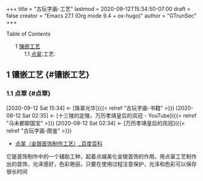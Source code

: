+++
title = "古玩字画-工艺"
lastmod = 2020-09-12T15:34:50-07:00
draft = false
creator = "Emacs 27.1 (Org mode 9.4 + ox-hugo)"
author = "GTrunSec"
+++

<style>
  .ox-hugo-toc ul {
    list-style: none;
  }
</style>
<div class="ox-hugo-toc toc">
<div></div>

<div class="heading">Table of Contents</div>

- <span class="section-num">1</span> [镶嵌工艺](#镶嵌工艺)
    - <span class="section-num">1.1</span> [点翠](#点翠):工艺:

</div>
<!--endtoc-->



## <span class="section-num">1</span> 镶嵌工艺 {#镶嵌工艺}


### <span class="section-num">1.1</span> 点翠 {#点翠}

<span class="timestamp-wrapper"><span class="timestamp">[2020-09-12 Sat 15:34] </span></span> <- [珠翠光华]({{< relref "古玩字画-书籍" >}})
<span class="timestamp-wrapper"><span class="timestamp">[2020-09-12 Sat 02:35] </span></span> <- [十三陵的定陵，万历孝靖皇后的凤冠 - YouTube]({{< relref "马未都聊国宝" >}})
<span class="timestamp-wrapper"><span class="timestamp">[2020-09-12 Sat 02:34] </span></span> <- [万历孝靖皇后的凤冠]({{< relref "古玩字画-图鉴" >}})

-   [点翠（金银首饰制作工艺）\_百度百科](https://baike.baidu.com/item/%E7%82%B9%E7%BF%A0/5933650#:~:text=%E7%82%B9%E7%BF%A0%E5%B7%A5%E8%89%BA%E6%98%AF%E4%B8%80,%E5%8F%AF%E4%BB%A5%E4%BF%9D%E5%AD%98%E5%BE%88%E9%95%BF%E6%97%B6%E9%97%B4%E3%80%82)

它是首饰制作中的一个辅助工种，起着点缀美化金银首饰的作用。用点翠工艺制作出的首饰，光泽感好，色彩艳丽，只要在使用过程注意保护，光泽和色彩可以保存很长时间
